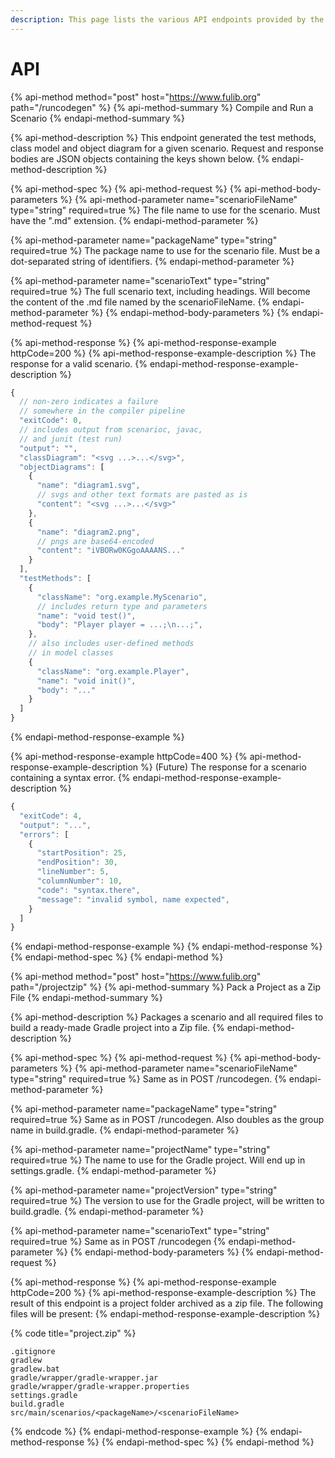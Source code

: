 ```yaml
---
description: This page lists the various API endpoints provided by the fulib.org web app.
---
```


# API

{% api-method method="post" host="https://www.fulib.org" path="/runcodegen" %}
{% api-method-summary %}
Compile and Run a Scenario
{% endapi-method-summary %}

{% api-method-description %}
This endpoint generated the test methods, class model and object diagram for a given scenario. Request and response bodies are JSON objects containing the keys shown below.
{% endapi-method-description %}

{% api-method-spec %}
{% api-method-request %}
{% api-method-body-parameters %}
{% api-method-parameter name="scenarioFileName" type="string" required=true %}
The file name to use for the scenario. Must have the ".md" extension.
{% endapi-method-parameter %}

{% api-method-parameter name="packageName" type="string" required=true %}
The package name to use for the scenario file. Must be a dot-separated string of identifiers.
{% endapi-method-parameter %}

{% api-method-parameter name="scenarioText" type="string" required=true %}
The full scenario text, including headings. Will become the content of the .md file named by the scenarioFileName.
{% endapi-method-parameter %}
{% endapi-method-body-parameters %}
{% endapi-method-request %}

{% api-method-response %}
{% api-method-response-example httpCode=200 %}
{% api-method-response-example-description %}
The response for a valid scenario.
{% endapi-method-response-example-description %}

```javascript
{
  // non-zero indicates a failure
  // somewhere in the compiler pipeline
  "exitCode": 0,
  // includes output from scenarioc, javac,
  // and junit (test run)
  "output": "",
  "classDiagram": "<svg ...>...</svg>",
  "objectDiagrams": [
    {
      "name": "diagram1.svg",
      // svgs and other text formats are pasted as is
      "content": "<svg ...>...</svg>"
    },
    {
      "name": "diagram2.png",
      // pngs are base64-encoded
      "content": "iVBORw0KGgoAAAANS..."
    }
  ],
  "testMethods": [
    {
      "className": "org.example.MyScenario",
      // includes return type and parameters
      "name": "void test()",
      "body": "Player player = ...;\n...;",
    },
    // also includes user-defined methods
    // in model classes
    {
      "className": "org.example.Player",
      "name": "void init()",
      "body": "..."
    }
  ]
}
```
{% endapi-method-response-example %}

{% api-method-response-example httpCode=400 %}
{% api-method-response-example-description %}
\(Future\) The response for a scenario containing a syntax error.
{% endapi-method-response-example-description %}

```javascript
{
  "exitCode": 4,
  "output": "...",
  "errors": [
    {
      "startPosition": 25,
      "endPosition": 30,
      "lineNumber": 5,
      "columnNumber": 10,
      "code": "syntax.there",
      "message": "invalid symbol, name expected",
    }
  ]
}
```
{% endapi-method-response-example %}
{% endapi-method-response %}
{% endapi-method-spec %}
{% endapi-method %}

{% api-method method="post" host="https://www.fulib.org" path="/projectzip" %}
{% api-method-summary %}
Pack a Project as a Zip File
{% endapi-method-summary %}

{% api-method-description %}
Packages a scenario and all required files to build a ready-made Gradle project into a Zip file.
{% endapi-method-description %}

{% api-method-spec %}
{% api-method-request %}
{% api-method-body-parameters %}
{% api-method-parameter name="scenarioFileName" type="string" required=true %}
Same as in POST /runcodegen.
{% endapi-method-parameter %}

{% api-method-parameter name="packageName" type="string" required=true %}
Same as in POST /runcodegen. Also doubles as the group name in build.gradle.
{% endapi-method-parameter %}

{% api-method-parameter name="projectName" type="string" required=true %}
The name to use for the Gradle project. Will end up in settings.gradle.
{% endapi-method-parameter %}

{% api-method-parameter name="projectVersion" type="string" required=true %}
The version to use for the Gradle project, will be written to build.gradle.
{% endapi-method-parameter %}

{% api-method-parameter name="scenarioText" type="string" required=true %}
Same as in POST /runcodegen
{% endapi-method-parameter %}
{% endapi-method-body-parameters %}
{% endapi-method-request %}

{% api-method-response %}
{% api-method-response-example httpCode=200 %}
{% api-method-response-example-description %}
The result of this endpoint is a project folder archived as a zip file. The following files will be present:
{% endapi-method-response-example-description %}

{% code title="project.zip" %}
```
.gitignore
gradlew
gradlew.bat
gradle/wrapper/gradle-wrapper.jar
gradle/wrapper/gradle-wrapper.properties
settings.gradle
build.gradle
src/main/scenarios/<packageName>/<scenarioFileName>
```
{% endcode %}
{% endapi-method-response-example %}
{% endapi-method-response %}
{% endapi-method-spec %}
{% endapi-method %}



